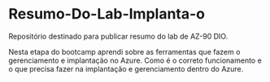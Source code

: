# Resumo-Do-Lab-Implanta-o
Repositório destinado para publicar resumo do lab de AZ-90 DIO.


Nesta etapa do bootcamp aprendi sobre as ferramentas que fazem o gerenciamento e implantação no Azure.
Como é o correto funcionamento e o que precisa fazer na implantação e gerenciamento dentro do Azure. 
